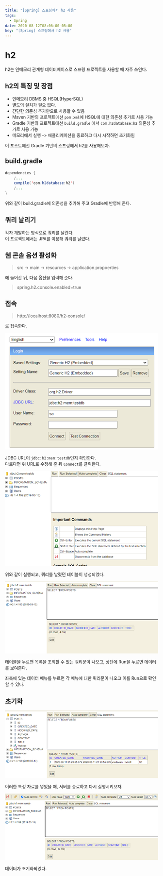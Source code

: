 ```yaml
---
title: "[Spring] 스프링에서 h2 사용"
tags:
  - Spring
date: 2020-08-12T08:06:00-05:00
key: "[Spring] 스프링에서 h2 사용"
---
```


# h2

h2는 인메모리 관계형 데이터베이스로 스프링 프로젝트를 사용할 때 자주 쓰인다.

<!--more-->

## h2의 특징 및 장점

- 인메모리 DBMS 중 HSQL(HyperSQL)
- 별도의 설치가 필요 없다.
- 간단한 의존성 추가만으로 사용할 수 있음
- Maven 기반의 프로젝트에선 `pom.xml`에 HSQL에 대한 의존성 추가로 사용 가능
- Gradle 기반의 프로젝트에선 `build.gradle` 에서 `com.h2database:h2` 의존성 추가로 사용 가능
- 메모리에서 실행 -> 애플리케이션을 종료하고 다시 시작하면 초기화됨

이 포스트에선 Gradle 기반의 스프링에서 h2를 사용해보자.<br>

## build.gradle

```java
dependencies {
    /...
    compile('com.h2database:h2')
    /...
}
```

위와 같이 build.gradle에 의존성을 추가해 주고 Gradle에 반영해 준다.<br>

## 쿼리 날리기

각자 개발하는 방식으로 쿼리를 날린다.<br>
이 프로젝트에서는 JPA를 이용해 쿼리를 날렸다.<br>

## 웹 콘솔 옵션 활성화

> src -> main -> resources -> application.propoerties

에 들어간 뒤, 다음 옵션을 입력해 준다.<br>

> spring.h2.console.enabled=true

## 접속

> http://localhost:8080/h2-console/

로 접속한다.<br>

![1](/assets/images/200812-1.png)<br>

JDBC URL이 `jdbc:h2:mem:testdb`인지 확인한다.<br>
다르다면 위 URL로 수정해 준 뒤 `Connect`를 클릭한다.<br>

![2](/assets/images/200812-2.png)<br>

위와 같이 실행되고, 쿼리를 날렸던 테이블이 생성되었다.<br>

![3](/assets/images/200812-3.png)<br>

테이블을 누르면 목록을 조회할 수 있는 쿼리문이 나오고, 상단에 Run을 누르면 데이터를 보여준다.<br>

좌측에 있는 데이터 메뉴를 누르면 각 메뉴에 대한 쿼리문이 나오고 이를 Run으로 확인할 수 있다.<br>

## 초기화

![4](/assets/images/200812-4.png)<br>

이러한 특정 자료를 넣었을 때, 서버를 종료하고 다시 실행시켜보자.<br>

![5](/assets/images/200812-5.png)<br>

데이터가 초기화되었다.<br>
